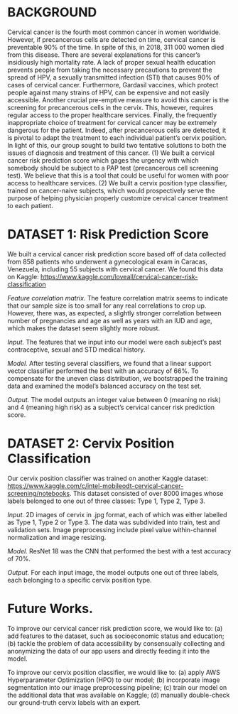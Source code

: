 # BACKGROUND 

Cervical cancer is the fourth most common cancer in women worldwide. However, if precancerous cells are detected on time, cervical cancer is preventable 90% of the time. In spite of this, in 2018, 311 000 women died from this disease. There are several explanations for this cancer’s insidiously high mortality rate. A lack of proper sexual health education prevents people from taking the necessary precautions to prevent the spread of HPV, a sexually transmitted infection (STI) that causes 90% of cases of cervical cancer. Furthermore, Gardasil vaccines, which protect people against many strains of HPV, can be expensive and not easily accessible. Another crucial pre-emptive measure to avoid this cancer is the screening for precancerous cells in the cervix. This, however, requires regular access to the proper healthcare services. Finally, the frequently inappropriate choice of treatment for cervical cancer may be extremely dangerous for the patient. Indeed, after precancerous cells are detected, it is pivotal to adapt the treatment to each individual patient’s cervix position. In light of this, our group sought to build two tentative solutions to both the issues of diagnosis and treatment of this cancer. (1) We built a cervical cancer risk prediction score which gages the urgency with which somebody should be subject to a PAP test (precancerous cell screening test). We believe that this is a tool that could be useful for women with poor access to healthcare services. (2) We built a cervix position type classifier, trained on cancer-naive subjects, which would prospectively serve the purpose of helping physician properly customize cervical cancer treatment to each patient.

# DATASET 1: Risk Prediction Score

We built a cervical cancer risk prediction score based off of data collected from 858 patients who underwent a gynecological exam in Caracas, Venezuela, including 55 subjects with cervical cancer. We found this data on Kaggle: https://www.kaggle.com/loveall/cervical-cancer-risk-classification

*Feature correlation matrix.* The feature correlation matrix seems to indicate that our sample size is too small for any real correlations to crop up. However, there was, as expected, a slightly stronger correlation between number of pregnancies and age as well as years with an IUD and age, which makes the dataset seem slightly more robust.

*Input.* The features that we input into our model were each subject’s past contraceptive, sexual and STD medical history.

*Model.* After testing several classifiers, we found that a linear support vector classifier performed the best with an accuracy of 66%. To compensate for the uneven class distribution, we bootstrapped the training data and examined the model’s balanced accuracy on the test set.

*Output.* The model outputs an integer value between 0 (meaning no risk) and 4 (meaning high risk) as a subject’s cervical cancer risk prediction score.

# DATASET 2: Cervix Position Classification

Our cervix position classifier was trained on another Kaggle dataset: https://www.kaggle.com/c/intel-mobileodt-cervical-cancer-screening/notebooks. This dataset consisted of over 8000 images whose labels belonged to one out of three classes: Type 1, Type 2, Type 3.

*Input.* 2D images of cervix in .jpg format, each of which was either labelled as Type 1, Type 2 or Type 3. The data was subdivided into train, test and validation sets. Image preprocessing include pixel value within-channel normalization and image resizing.

*Model.* ResNet 18 was the CNN that performed the best with a test accuracy of 70%.

*Output.* For each input image, the model outputs one out of three labels, each belonging to a specific cervix position type. 

# Future Works.

To improve our cervical cancer risk prediction score, we would like to:
  (a) add features to the dataset, such as socioeconomic status and education;
  (b) tackle the problem of data accessibility by consensually collecting and anonymizing the data of our app users and directly feeding it into the model.
  
To improve our cervix position classifier, we would like to:
  (a) apply AWS Hyperparameter Optimization (HPO) to our model;
  (b) incorporate image segmentation into our image preprocessing pipeline;
  (c) train our model on the additional data that was available on Kaggle;
  (d) manually double-check our ground-truth cervix labels with an expert.
